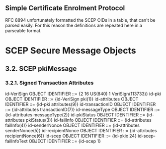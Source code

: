 Simple Certificate Enrolment Protocol
-------------------------------------

RFC 8894 unfortunately formatted the SCEP OIDs in a table, that can't
be parsed easily. For this reason the definitions are repeated here
in a parseable format.

# SCEP Secure Message Objects
## 3.2.  SCEP pkiMessage
### 3.2.1.  Signed Transaction Attributes

id-VeriSign           OBJECT IDENTIFIER ::= {2 16 US(840) 1 VeriSign(113733)}
id-pki                OBJECT IDENTIFIER ::= {id-VeriSign pki(1)}
id-attributes         OBJECT IDENTIFIER ::= {id-pki attributes(9)}
id-transactionID      OBJECT IDENTIFIER ::= {id-attributes transactionID(7)}
id-messageType        OBJECT IDENTIFIER ::= {id-attributes messageType(2)}
id-pkiStatus          OBJECT IDENTIFIER ::= {id-attributes pkiStatus(3)}
id-failInfo           OBJECT IDENTIFIER ::= {id-attributes failInfo(4)}
id-senderNonce        OBJECT IDENTIFIER ::= {id-attributes senderNonce(5)}
id-recipientNonce     OBJECT IDENTIFIER ::= {id-attributes recipientNonce(6)}
id-scep               OBJECT IDENTIFIER ::= {id-pkix 24}
id-scep-failInfoText  OBJECT IDENTIFIER ::= {id-scep 1}
